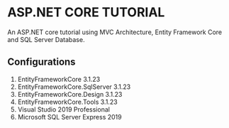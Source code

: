 # ASP.NET CORE TUTORIAL
An ASP.NET core tutorial using MVC Architecture, Entity Framework Core and SQL Server Database.
## Configurations
1. EntityFrameworkCore 3.1.23
1. EntityFrameworkCore.SqlServer 3.1.23
2. EntityFrameworkCore.Design 3.1.23
3. EntityFrameworkCore.Tools 3.1.23
4. Visual Studio 2019 Professional
5. Microsoft SQL Server Express 2019
